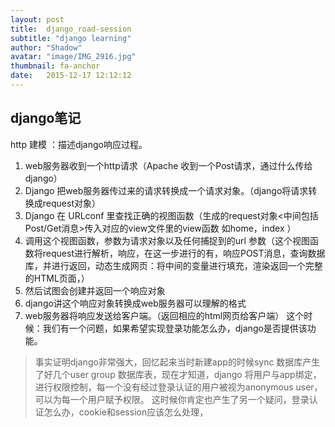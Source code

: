 ```yaml
---
layout: post
title:  django_road-session
subtitle: "django learning"
author: "Shadow"
avatar: "image/IMG_2916.jpg"
thumbnail: fa-anchor
date:   2015-12-17 12:12:12
---
```

## django笔记
http 建模 ：描述django响应过程。

1. web服务器收到一个http请求（Apache 收到一个Post请求，通过什么传给django）
2. Django 把web服务器传过来的请求转换成一个请求对象。（django将请求转换成request对象）
3. Django 在 URLconf 里查找正确的视图函数（生成的request对象<中间包括Post/Get消息>传入对应的view文件里的view函数  如home，index ）
4. 调用这个视图函数，参数为请求对象以及任何捕捉到的url 参数（这个视图函数将request进行解析，响应，在这一步进行的有，响应POST消息，查询数据库，并进行返回，动态生成网页：将中间的变量进行填充，渲染返回一个完整的HTML页面，）
5. 然后试图会创建并返回一个响应对象
6. django讲这个响应对象转换成web服务器可以理解的格式
7. web服务器将响应发送给客户端。（返回相应的html网页给客户端）
这个时候：我们有一个问题，如果希望实现登录功能怎么办，django是否提供该功能。
>事实证明django非常强大，回忆起来当时新建app的时候sync 数据库产生了好几个user group 数据库表，现在才知道，django 将用户与app绑定，进行权限控制，每一个没有经过登录认证的用户被视为anonymous user，可以为每一个用户赋予权限。
这时候你肯定也产生了另一个疑问，登录认证怎么办，cookie和session应该怎么处理，
